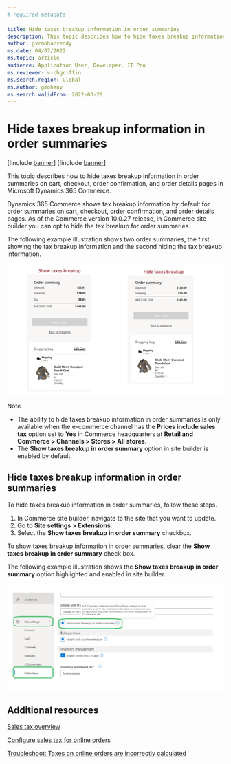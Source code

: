 ```yaml
---
# required metadata

title: Hide taxes breakup information in order summaries
description: This topic describes how to hide taxes breakup information in order summaries on cart, checkout, order confirmation, and order details pages in Microsoft Dynamics 365 Commerce.
author: gvrmohanreddy
ms.date: 04/07/2022
ms.topic: article
audience: Application User, Developer, IT Pro
ms.reviewer: v-chgriffin
ms.search.region: Global
ms.author: gmohanv
ms.search.validFrom: 2022-03-28
---
```


# Hide taxes breakup information in order summaries

[!include [banner](includes/banner.md)]
[!include [banner](includes/preview-banner.md)]

This topic describes how to hide taxes breakup information in order summaries on cart, checkout, order confirmation, and order details pages in Microsoft Dynamics 365 Commerce.

Dynamics 365 Commerce shows tax breakup information by default for order summaries on cart, checkout, order confirmation, and order details pages. As of the Commerce version 10.0.27 release, in Commerce site builder you can opt to hide the tax breakup for order summaries.

The following example illustration shows two order summaries, the first showing the tax breakup information and the second hiding the tax breakup information.

![Examples of cart with tax breakup shown and hidden](media/prices-include-sales-tax-e-Commerce.png)

> [!NOTE]
> - The ability to hide taxes breakup information in order summaries is only available when the e-commerce channel has the **Prices include sales tax** option set to **Yes** in Commerce headquarters at **Retail and Commerce \> Channels \> Stores \> All stores**. 
> - The **Show taxes breakup in order summary** option in site builder is enabled by default.

## Hide taxes breakup information in order summaries

To hide taxes breakup information in order summaries, follow these steps.

1. In Commerce site builder, navigate to the site that you want to update.
1. Go to **Site settings \> Extensions**.
1. Select the **Show taxes breakup in order summary** checkbox.

To show taxes breakup information in order summaries, clear the **Show taxes breakup in order summary** check box.  

The following example illustration shows the **Show taxes breakup in order summary** option highlighted and enabled in site builder.

![Show taxes breakup in order summary option highlighted in site builder](media/prices-include-sales-tax-e-Commerce-site-settings.png)

## Additional resources

[Sales tax overview](/finance/general-ledger/indirect-taxes-overview)

[Configure sales tax for online orders](sales-tax-config.md)

[Troubleshoot: Taxes on online orders are incorrectly calculated](troubleshoot/tax-miscalculated-online-order.md)
